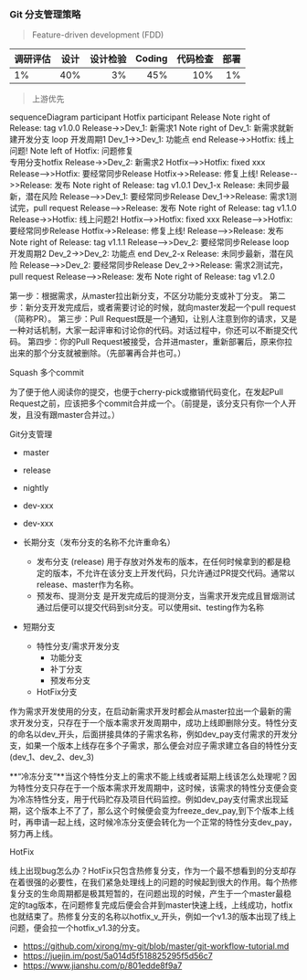 
### Git 分支管理策略

> Feature-driven development (FDD)

|调研评估 | 设计 | 设计检验 | Coding | 代码检查 | 部署 |
|------ |:----:| ------:| ------:| -------:| ----:|
| 1%     | 40%  | 3%     | 45%    | 10%    | 1%   |

> 上游优先

<mermaid>
sequenceDiagram
  participant Hotfix
  participant Release
  Note right of Release: tag v1.0.0
  Release->>Dev_1: 新需求1
  Note right of Dev_1: 新需求就新建开发分支
  loop 开发周期1
    Dev_1->>Dev_1: 功能点
  end
  Release->>Hotfix: 线上问题!
  Note left of Hotfix: 问题修复<br/>专用分支hotfix
  Release->>Dev_2: 新需求2
  Hotfix-->>Hotfix: fixed xxx
  Release-->>Hotfix: 要经常同步Release
  Hotfix->>Release: 修复上线!
  Release-->>Release: 发布
  Note right of Release: tag v1.0.1
  Dev_1-x Release: 未同步最新，潜在风险
  Release-->>Dev_1: 要经常同步Release
  Dev_1->>Release: 需求1测试完，pull request
  Release-->>Release: 发布
  Note right of Release: tag v1.1.0
  Release->>Hotfix: 线上问题2!
  Hotfix-->>Hotfix: fixed xxx
  Release-->>Hotfix: 要经常同步Release
  Hotfix->>Release: 修复上线!
  Release-->>Release: 发布
  Note right of Release: tag v1.1.1
  Release-->>Dev_2: 要经常同步Release
  loop 开发周期2
    Dev_2->>Dev_2: 功能点
  end
  Dev_2-x Release: 未同步最新，潜在风险
  Release-->>Dev_2: 要经常同步Release
  Dev_2->>Release: 需求2测试完，pull request
  Release-->>Release: 发布
  Note right of Release: tag v1.2.0
</mermaid>

第一步：根据需求，从master拉出新分支，不区分功能分支或补丁分支。
第二步：新分支开发完成后，或者需要讨论的时候，就向master发起一个pull request（简称PR）。
第三步：Pull Request既是一个通知，让别人注意到你的请求，又是一种对话机制，大家一起评审和讨论你的代码。对话过程中，你还可以不断提交代码。
第四步：你的Pull Request被接受，合并进master，重新部署后，原来你拉出来的那个分支就被删除。（先部署再合并也可。）

Squash 多个commit

为了便于他人阅读你的提交，也便于cherry-pick或撤销代码变化，在发起Pull Request之前，应该把多个commit合并成一个。（前提是，该分支只有你一个人开发，且没有跟master合并过。）

Git分支管理

- master
- release
- nightly
- dev-xxx
- dev-xxx

- 长期分支（发布分支的名称不允许重命名）
  - 发布分支 (release)
    用于存放对外发布的版本，在任何时候拿到的都是稳定的版本，不允许在该分支上开发代码，只允许通过PR提交代码。通常以release、master作为名称。
  - 预发布、提测分支
    是开发完成后的提测分支，当需求开发完成且冒烟测试通过后便可以提交代码到sit分支。可以使用sit、testing作为名称
- 短期分支
  - 特性分支/需求开发分支
    - 功能分支
    - 补丁分支
    - 预发布分支
  - HotFix分支

作为需求开发使用的分支，在启动新需求开发时都会从master拉出一个最新的需求开发分支，只存在于一个版本需求开发周期中，成功上线即删除分支。特性分支的命名以dev_开头，后面拼接具体的子需求名称，例如dev_pay支付需求的开发分支，如果一个版本上线存在多个子需求，那么便会对应子需求建立各自的特性分支(dev_1、dev_2、dev_3)

**“冷冻分支”**当这个特性分支上的需求不能上线或者延期上线该怎么处理呢？因为特性分支只存在于一个版本需求开发周期中，这时候，该需求的特性分支便会变为冷冻特性分支，用于代码贮存及项目代码监控。例如dev_pay支付需求出现延期，这个版本上不了了，那么这个时候便会变为freeze_dev_pay,到下个版本上线时，再申请一起上线，这时候冷冻分支便会转化为一个正常的特性分支dev_pay，努力再上线。

HotFix

线上出现bug怎么办？HotFix只包含热修复分支，作为一个最不想看到的分支却存在着很强的必要性，在我们紧急处理线上的问题的时候起到很大的作用。每个热修复分支的生命周期都是极其短暂的，在问题出现的时候，产生于一个master最稳定的tag版本，在问题修复完成后便会合并到master快速上线，上线成功，hotfix也就结束了。热修复分支的名称以hotfix_v_开头，例如一个v1.3的版本出现了线上问题，便会拉一个hotfix_v1.3的分支。

- https://github.com/xirong/my-git/blob/master/git-workflow-tutorial.md
- https://juejin.im/post/5a014d5f518825295f5d56c7
- https://www.jianshu.com/p/801edde8f9a7
